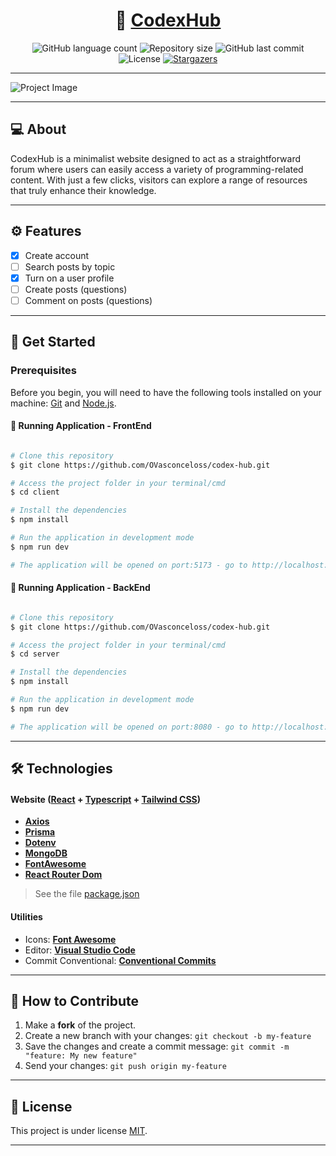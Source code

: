 <h1 align="center">
     📰 <a href="" alt="React URL">CodexHub</a>
</h1>

<p align="center">
  <img alt="GitHub language count" src="https://img.shields.io/github/languages/count/ovasconceloss/dev-news?color=%2304D361">

  <img alt="Repository size" src="https://img.shields.io/github/repo-size/ovasconceloss/dev-news">
  
  <img alt="GitHub last commit" src="https://img.shields.io/github/last-commit/ovasconceloss/dev-news">
  
  <img alt="License" src="https://img.shields.io/badge/license-MIT-brightgreen">
   
   <a href="https://github.com/ovasconceloss/dev-news/stargazers">
    <img alt="Stargazers" src="https://img.shields.io/github/stars/ovasconceloss/dev-news?style=social">
  </a> 
</p>

<hr>

<img src="" alt="Project Image">

<hr>

## 💻 About

CodexHub is a minimalist website designed to act as a straightforward forum where users can easily access a variety of programming-related content. With just a few clicks, visitors can explore a range of resources that truly enhance their knowledge.

---

## ⚙️ Features

- [x] Create account
- [ ] Search posts by topic
- [x] Turn on a user profile
- [ ] Create posts (questions)
- [ ] Comment on posts (questions)

---

## 🚀 Get Started

### Prerequisites

Before you begin, you will need to have the following tools installed on your machine: [Git](https://git-scm.com) and [Node.js](https://nodejs.org/en/). 

#### 🧭 Running Application - FrontEnd

```bash

# Clone this repository
$ git clone https://github.com/OVasconceloss/codex-hub.git

# Access the project folder in your terminal/cmd
$ cd client

# Install the dependencies
$ npm install

# Run the application in development mode
$ npm run dev

# The application will be opened on port:5173 - go to http://localhost:5173

```

#### 🧭 Running Application - BackEnd

```bash

# Clone this repository
$ git clone https://github.com/OVasconceloss/codex-hub.git

# Access the project folder in your terminal/cmd
$ cd server

# Install the dependencies
$ npm install

# Run the application in development mode
$ npm run dev

# The application will be opened on port:8080 - go to http://localhost:8080

```

---

## 🛠 Technologies

#### **Website**  ([React](https://reactjs.org/) + [Typescript](https://www.typescriptlang.org/)  +  [Tailwind CSS](https://tailwindcss.com/docs/installation))

-   **[Axios](https://github.com/axios/axios)**
-   **[Prisma](https://www.prisma.io/)**
-   **[Dotenv](https://www.npmjs.com/package/dotenv)**
-   **[MongoDB](https://www.mongodb.com/)**
-   **[FontAwesome](https://fontawesome.com/v5/docs/web/use-with/react)**
-   **[React Router Dom](https://github.com/ReactTraining/react-router/tree/master/packages/react-router-dom)**

> See the file [package.json](./package.json)

#### [](https://github.com/tgmarinho/Ecoleta#utilit%C3%A1rios)**Utilities**

-   Icons: **[Font Awesome](https://fontawesome.com/)**
-   Editor:  **[Visual Studio Code](https://code.visualstudio.com/)**
-   Commit Conventional:  **[Conventional Commits](https://www.conventionalcommits.org/en/v1.0.0/)**


---
## 💪 How to Contribute

1. Make a **fork** of the project.
2. Create a new branch with your changes: `git checkout -b my-feature`
3. Save the changes and create a commit message: `git commit -m "feature: My new feature"`
4. Send your changes: `git push origin my-feature`

---

## 📝 License

This project is under license [MIT](./LICENSE).

---
